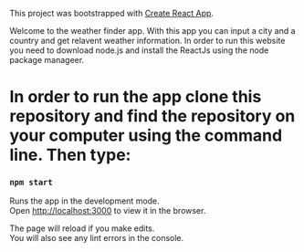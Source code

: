 This project was bootstrapped with [Create React App](https://github.com/facebook/create-react-app).

Welcome to the weather finder app. With this app you can input a city and a country and get relavent weather information. In order to run this website you need to download node.js and install the ReactJs using the node package manageer. 

# In order to run the app clone this repository and find the repository on your computer using the command line. Then type: 

### `npm start`

Runs the app in the development mode.<br>
Open [http://localhost:3000](http://localhost:3000) to view it in the browser.

The page will reload if you make edits.<br>
You will also see any lint errors in the console.

